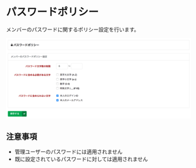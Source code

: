 # パスワードポリシー

メンバーのパスワードに関するポリシー設定を行います。

![password](img/password.png)

## 注意事項

- 管理ユーザーのパスワードには適用されません
- 既に設定されているパスワードに対しては適用されません

